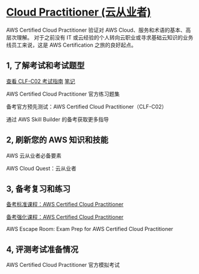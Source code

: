 # [Cloud Practitioner (云从业者)](https://aws.amazon.com/cn/certification/certified-cloud-practitioner/)
AWS Certified Cloud Practitioner 验证对 AWS Cloud、服务和术语的基本、高层次理解。 对于之前没有 IT 或云经验的个人转向云职业或寻求基础云知识的业务线员工来说，这是 AWS Certification 之旅的良好起点。

## 1, 了解考试和考试题型
[查看 CLF-C02 考试指南](https://d1.awsstatic.com/zh_CN/training-and-certification/docs-cloud-practitioner/AWS-Certified-Cloud-Practitioner_Exam-Guide.pdf) [笔记](./CloudPractitionerExamGuide.md)

AWS Certified Cloud Practitioner 官方练习题集

备考官方预先测试：AWS Certified Cloud Practitioner（CLF-C02）

通过 AWS Skill Builder 的备考获取更多指导

## 2, 刷新您的 AWS 知识和技能
AWS 云从业者必备要素

AWS Cloud Quest：云从业者

## 3, 备考复习和练习
[备考标准课程：AWS Certified Cloud Practitioner](https://explore.skillbuilder.aws/learn/courses/13600/aws-cloud-practitioner-essentials-jian-ti-zhong-wen)

[备考强化课程：AWS Certified Cloud Practitioner](https://explore.skillbuilder.aws/learn/learning-plans/2174/enhanced-exam-prep-plan-aws-certified-cloud-practitioner-clf-c02)

AWS Escape Room: Exam Prep for AWS Certified Cloud Practitioner

## 4, 评测考试准备情况
AWS Certified Cloud Practitioner 官方模拟考试